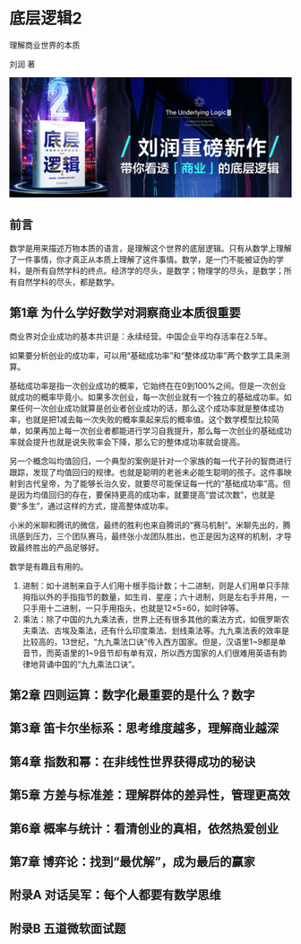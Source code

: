 底层逻辑2
========================================

理解商业世界的本质

刘润 著

![](contents/wx-cover.png)

前言
----------------------------------------

数学是用来描述万物本质的语言，是理解这个世界的底层逻辑。只有从数学上理解了一件事情，你才真正从本质上理解了这件事情。数学，是一门不能被证伪的学科，是所有自然学科的终点。经济学的尽头，是数学；物理学的尽头，是数学；所有自然学科的尽头，都是数学。

第1章 为什么学好数学对洞察商业本质很重要
----------------------------------------

商业界对企业成功的基本共识是：永续经营。中国企业平均存活率在2.5年。

如果要分析创业的成功率，可以用“基础成功率”和“整体成功率”两个数学工具来测算。

基础成功率是指一次创业成功的概率，它始终在在0到100%之间。但是一次创业就成功的概率毕竟小。如果多次创业，每一次创业就有一个独立的基础成功率。如果任何一次创业成功就算是创业者创业成功的话，那么这个成功率就是整体成功率，也就是把1减去每一次失败的概率乘起来后的概率值。这个数学模型比较简单，如果再加上每一次创业者都能进行学习自我提升，那么每一次创业的基础成功率就会提升也就是说失败率会下降，那么它的整体成功率就会提高。

另一个概念叫均值回归，一个典型的案例是针对一个家族的每一代子孙的智商进行跟踪，发现了均值回归的规律。也就是聪明的老爸未必能生聪明的孩子。这件事映射到古代皇帝，为了能够长治久安，就要尽可能保证每一代的“基础成功率”高。但是因为均值回归的存在，要保持更高的成功率，就要提高“尝试次数”，也就是要“多生”，通过这样的方式，提高整体成功率。

小米的米聊和腾讯的微信，最终的胜利也来自腾讯的“赛马机制”。米聊先出的，腾讯感到压力，三个团队赛马，最终张小龙团队胜出，也正是因为这样的机制，才导致最终胜出的产品足够好。

数学是有趣且有用的。

1. 进制：如十进制来自于人们用十根手指计数；十二进制，则是人们用单只手除拇指以外的手指指节的数量，如生肖、星座；六十进制，则是左右手并用，一只手用十二进制，一只手用指头，也就是12×5=60，如时钟等。
2. 乘法：除了中国的九九乘法表，世界上还有很多其他的乘法方式，如俄罗斯农夫乘法、古埃及乘法，还有什么印度乘法、划线乘法等。九九乘法表的效率是比较高的，13世纪，“九九乘法口诀”传入西方国家。但是，汉语里1~9都是单音节，而英语里的1~9音节却有单有双，所以西方国家的人们很难用英语有韵律地背诵中国的“九九乘法口诀”。

第2章 四则运算：数字化最重要的是什么？数字
----------------------------------------

第3章 笛卡尔坐标系：思考维度越多，理解商业越深
----------------------------------------

第4章 指数和幂：在非线性世界获得成功的秘诀
----------------------------------------

第5章 方差与标准差：理解群体的差异性，管理更高效
----------------------------------------

第6章 概率与统计：看清创业的真相，依然热爱创业
----------------------------------------

第7章 博弈论：找到“最优解”，成为最后的赢家
----------------------------------------

附录A 对话吴军：每个人都要有数学思维
----------------------------------------

附录B 五道微软面试题
----------------------------------------